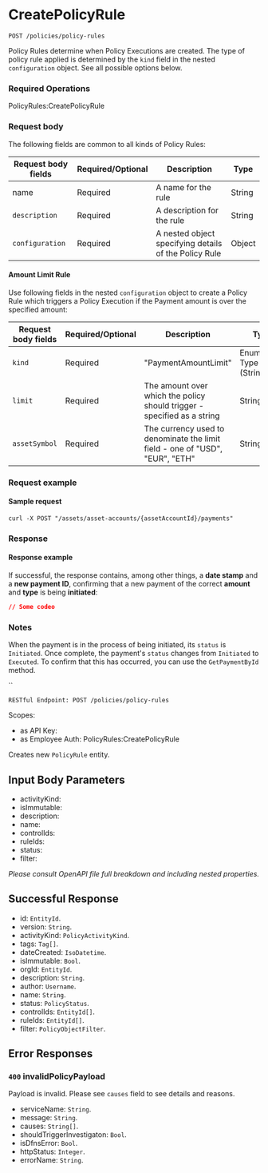 # CreatePolicyRule

`POST /policies/policy-rules`

Policy Rules determine when Policy Executions are created.   The type of policy rule applied is determined by the `kind` field in the nested `configuration` object.  See all possible options below.&#x20;

### Required Operations <a href="#scopes" id="scopes"></a>

PolicyRules:CreatePolicyRule



### Request body <a href="#request-body" id="request-body"></a>

The following fields are common to all kinds of Policy Rules:

| Request body fields | Required/Optional | Description                                           | Type   |
| ------------------- | ----------------- | ----------------------------------------------------- | ------ |
| name                | Required          | A name for the rule                                   | String |
| `description`       | Required          | A description for the rule                            | String |
| `configuration`     | Required          | A nested object specifying details of the Policy Rule | Object |

#### Amount Limit Rule

Use following fields in the nested `configuration` object to create a Policy Rule which triggers a Policy Execution if the Payment amount is over the specified amount:

| Request body fields | Required/Optional | Description                                                                  | Type                     |
| ------------------- | ----------------- | ---------------------------------------------------------------------------- | ------------------------ |
| `kind`              | Required          | "PaymentAmountLimit"                                                         | Enumerated Type (String) |
| `limit`             | Required          | The amount over which the policy should trigger - specified as a string      | String                   |
| `assetSymbol`       | Required          | The currency used to denominate the limit field - one of "USD", "EUR", "ETH" | String                   |

### &#x20;<a href="#request-example.1" id="request-example.1"></a>

### Request example <a href="#request-example.1" id="request-example.1"></a>

#### Sample request <a href="#sample-request" id="sample-request"></a>

```shell
curl -X POST "/assets/asset-accounts/{assetAccountId}/payments"

```

### Response <a href="#response" id="response"></a>

#### Response example <a href="#response-example" id="response-example"></a>

If successful, the response contains, among other things, a **date stamp** and a **new payment ID**, confirming that a new payment of the correct **amount** and **type** is being **initiated**:

```json
// Some codeo
```

### Notes <a href="#notes" id="notes"></a>

When the payment is in the process of being initiated, its `status` is `Initiated`. Once complete, the payment's `status` changes from `Initiated` to `Executed`. To confirm that this has occurred, you can use the `GetPaymentById` method.

``

`RESTful Endpoint: POST /policies/policy-rules`

Scopes:

* as API Key:&#x20;
* as Employee Auth: PolicyRules:CreatePolicyRule

Creates new `PolicyRule` entity.

## Input Body Parameters

* activityKind:
* isImmutable:
* description:
* name:
* controlIds:
* ruleIds:
* status:
* filter:

_Please consult OpenAPI file full breakdown and including nested properties._

## Successful Response

* id: `EntityId`.
* version: `String`.
* activityKind: `PolicyActivityKind`.
* tags: `Tag[]`.
* dateCreated: `IsoDatetime`.
* isImmutable: `Bool`.
* orgId: `EntityId`.
* description: `String`.
* author: `Username`.
* name: `String`.
* status: `PolicyStatus`.
* controlIds: `EntityId[]`.
* ruleIds: `EntityId[]`.
* filter: `PolicyObjectFilter`.

## Error Responses

### `400` **invalidPolicyPayload**

Payload is invalid. Please see `causes` field to see details and reasons.

* serviceName: `String`.
* message: `String`.
* causes: `String[]`.
* shouldTriggerInvestigaton: `Bool`.
* isDfnsError: `Bool`.
* httpStatus: `Integer`.
* errorName: `String`.
